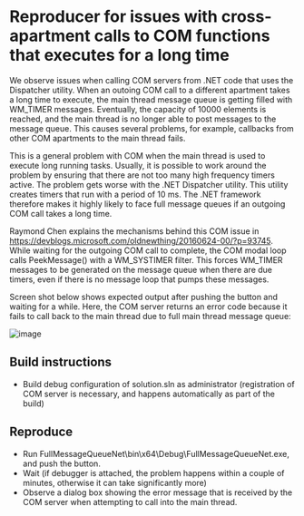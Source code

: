 # Reproducer for issues with cross-apartment calls to COM functions that executes for a long time

We observe issues when calling COM servers from .NET code that uses the Dispatcher utility. When an outoing COM call to a different apartment takes a long time to execute, the main thread message queue is getting filled with WM_TIMER messages. Eventually, the capacity of 10000 elements is reached, and the main thread is no longer able to post messages to the message queue. This causes several problems, for example, callbacks from other COM apartments to the main thread fails.

This is a general problem with COM when the main thread is used to execute long running tasks. Usually, it is possible to work around the problem by ensuring that there are not too many high frequency timers active. The problem gets worse with the .NET Dispatcher utility. This utility creates timers that run with a period of 10 ms. The .NET framework therefore makes it highly likely to face full message queues if an outgoing COM call takes a long time. 

Raymond Chen explains the mechanisms behind this COM issue in https://devblogs.microsoft.com/oldnewthing/20160624-00/?p=93745. While waiting for the outgoing COM call to complete, the COM modal loop calls PeekMessage() with a WM_SYSTIMER filter. This forces WM_TIMER messages to be generated on the message queue when there are due timers, even if there is no message loop that pumps these messages.

Screen shot below shows expected output after pushing the button and waiting for a while. Here, the COM server returns an error code because it fails to call back to the main thread due to full main thread message queue:

![image](https://user-images.githubusercontent.com/16581681/118053399-bba2dd80-b384-11eb-820f-7181545c70ac.png)

## Build instructions
* Build debug configuration of solution.sln as administrator (registration of COM server is necessary, and happens automatically as part of the build)

## Reproduce
* Run FullMessageQueueNet\bin\x64\Debug\FullMessageQueueNet.exe, and push the button.
* Wait (if debugger is attached, the problem happens within a couple of minutes, otherwise it can take significantly more)
* Observe a dialog box showing the error message that is received by the COM server when attempting to call into the main thread.
